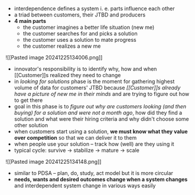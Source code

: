 - interdependence defines a system i. e. parts influence each other
- a triad between customers, their JTBD and producers
- **4 main parts**
	- the customer imagines a better life situation (new me)
	- the customer searches for and picks a solution
	- the customer uses a solution to mate progress
	- the customer realizes a new me

![[Pasted image 20241225134006.png]]

- innovator's responsibility is to identify why, how and when [[Customer]]s realized they need to change
- in _looking for solutions_ phase is the moment for gathering highest volume of data for customers' JTBD because _[[Customer]]s already have a picture of new me in their minds_ and are trying to figure out how to get there
- goal in this phase is to _figure out why are customers looking (and then buying) for a solution and were not a month ago_, how did they find a solution and what were their hiring criteria and why didn't choose some other solution
- when customers start using a solution, **we must know what they value over competition** so that we can deliver it to them
- when people use your solution – track how (well) are they using it
- typical cycle: survive → stabilize → mature → scale

![[Pasted image 20241225134148.png]]

- similar to PDSA – plan, do, study, act model but it is more circular
- **needs, wants and desired outcomes change when a system changes** and interdependent system change in various ways easily